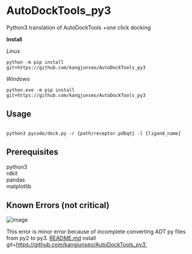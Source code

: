 # AutoDockTools_py3
Python3 translation of AutoDockTools
+one click docking

**Install**

*Linux*

`python -m pip install git+https://github.com/kangjunseo/AutoDockTools_py3`

*Windows*

`python.exe -m pip install git+https://github.com/kangjunseo/AutoDockTools_py3`

## Usage

```shell

python3 pycode/dock.py -r {path/receptor.pdbqt} -l {ligand_name}

```

## Prerequisites

python3  
rdkit  
pandas  
matplotlib  

## Known Errors (not critical)

![image](https://github.com/kangjunseo/AutoDockTools_py3/assets/88201041/cf43adcc-3432-4aec-b71e-488ff17fe514)

This error is minor error because of incomplete converting ADT py files from py2 to py3.
[README.md](https://github.com/user-attachments/files/15814299/README.md)
nstall git+https://github.com/kangjunseo/AutoDockTools_py3`
